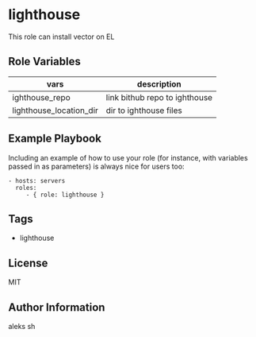 lighthouse
=========

This role can install vector on EL

Role Variables
--------------

|vars |description |
|-----|------------|
|ighthouse_repo |link bithub repo to ighthouse |
|lighthouse_location_dir |dir to ighthouse files|

Example Playbook
----------------

Including an example of how to use your role (for instance, with variables passed in as parameters) is always nice for users too:

    - hosts: servers
      roles:
         - { role: lighthouse }
Tags
-------
- lighthouse

License
-------

MIT

Author Information
------------------

aleks sh
